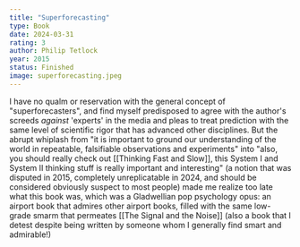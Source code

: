 ```yaml
---
title: "Superforecasting"
type: Book
date: 2024-03-31
rating: 3
author: Philip Tetlock
year: 2015
status: Finished
image: superforecasting.jpeg
---
```


I have no qualm or reservation with the general concept of "superforecasters", and find myself predisposed to agree with the author's screeds _against_ 'experts' in the media and pleas to treat prediction with the same level of scientific rigor that has advanced other disciplines. But the abrupt whiplash from "it is important to ground our understanding of the world in repeatable, falsifiable observations and experiments" into "also, you should really check out [[Thinking Fast and Slow]], this System I and System II thinking stuff is really important and interesting" (a notion that was disputed in 2015, completely unreplicatable in 2024, and should be considered obviously suspect to most people) made me realize too late what this book was, which was a Gladwellian pop psychology opus: an airport book that admires other airport books, filled with the same low-grade smarm that permeates [[The Signal and the Noise]] (also a book that I detest despite being written by someone whom I generally find smart and admirable!)
